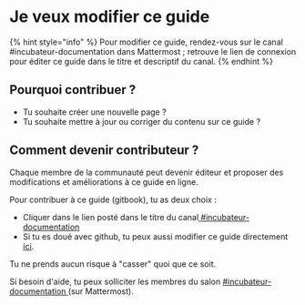 # Je veux modifier ce guide

{% hint style="info" %}
Pour modifier ce guide, rendez-vous sur le canal \#incubateur-documentation dans Mattermost ; retrouve le lien de connexion pour éditer ce guide dans le titre et descriptif du canal. 
{% endhint %}

## Pourquoi contribuer ? <a id="pourquoi-contribuer"></a>

* Tu souhaite créer une nouvelle page ?
* Tu souhaite mettre à jour ou corriger du contenu sur ce guide ?

## Comment devenir contributeur ?  <a id="comment-devenir-contributeur"></a>

Chaque membre de la communauté peut devenir éditeur et proposer des modifications et améliorations à ce guide en ligne.

Pour contribuer à ce guide \(gitbook\), tu as deux choix :

* Cliquer dans le lien posté dans le titre du canal[ \#incubateur-documentation](https://mattermost.incubateur.net/betagouv/channels/incubateur-documentation)
* Si tu es doué avec github, tu peux aussi modifier ce guide directement [ici](https://github.com/betagouv/doc.incubateur.net-communaute).

Tu ne prends aucun risque à "casser" quoi que ce soit.

Si besoin d'aide, tu peux solliciter les membres du salon [\#incubateur-documentation ](https://mattermost.incubateur.net/betagouv/channels/incubateur-documentation)\(sur Mattermost\).



